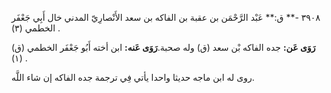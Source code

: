 ٣٩٠٨ -** ق:** عَبْد الرَّحْمَن بن عقبة بن الفاكه بن سعد الأَنْصارِيّ المدني خال أَبِي جَعْفَر الخطمي (٣) .

**رَوَى عَن:** جده الفاكه بْن سعد (ق) وله صحبة.**رَوَى عَنه:** ابن أخته أَبُو جَعْفَر الخطمي (ق) (١) .

روى له ابن ماجه حديثا واحدا يأتي فِي ترجمة جده الفاكه إن شاء اللَّه.